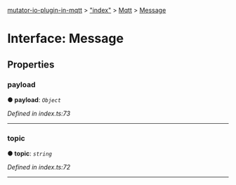 [mutator-io-plugin-in-mqtt](../README.md) > ["index"](../modules/_index_.md) > [Mqtt](../classes/_index_.mqtt.md) > [Message](../interfaces/_index_.mqtt.message.md)



# Interface: Message


## Properties
<a id="payload"></a>

###  payload

**●  payload**:  *`Object`* 

*Defined in index.ts:73*





___

<a id="topic"></a>

###  topic

**●  topic**:  *`string`* 

*Defined in index.ts:72*





___


